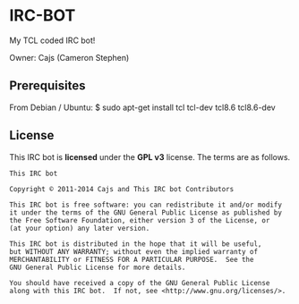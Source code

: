 IRC-BOT
=======
My TCL coded IRC bot!

Owner: Cajs (Cameron Stephen)

## Prerequisites 
From Debian / Ubuntu:
    $ sudo apt-get install tcl tcl-dev tcl8.6 tcl8.6-dev

## License

This IRC bot is **licensed** under the **GPL v3** license. The terms are as follows.

    This IRC bot

    Copyright © 2011-2014 Cajs and This IRC bot Contributors

    This IRC bot is free software: you can redistribute it and/or modify
    it under the terms of the GNU General Public License as published by
    the Free Software Foundation, either version 3 of the License, or
    (at your option) any later version.

    This IRC bot is distributed in the hope that it will be useful,
    but WITHOUT ANY WARRANTY; without even the implied warranty of
    MERCHANTABILITY or FITNESS FOR A PARTICULAR PURPOSE.  See the
    GNU General Public License for more details.

    You should have received a copy of the GNU General Public License
    along with this IRC bot.  If not, see <http://www.gnu.org/licenses/>.
